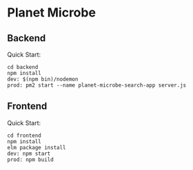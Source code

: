 # Planet Microbe

## Backend 

Quick Start:
```
cd backend
npm install
dev: $(npm bin)/nodemon
prod: pm2 start --name planet-microbe-search-app server.js
```

## Frontend

Quick Start:
```
cd frontend
npm install
elm package install
dev: npm start
prod: npm build
```
